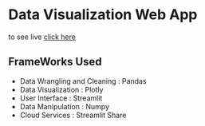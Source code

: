 <h1>Data Visualization Web App</h1>
to see live 
<a href="https://share.streamlit.io/akhil-tony/trendanalysis/main.py">click here<a>
<h2>FrameWorks Used</h2>
<ul>
  <li>Data Wrangling and Cleaning : Pandas</li>
  <li>Data Visualization          : Plotly</li>
  <li>User Interface              : Streamlit</li>
  <li>Data Manipulation           : Numpy</li>
  <li>Cloud Services              : Streamlit Share</li>
 </ul>
